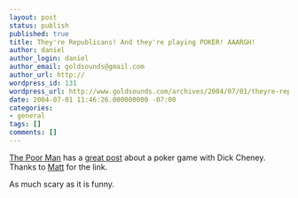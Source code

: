 ```yaml
---
layout: post
status: publish
published: true
title: They're Republicans! And they're playing POKER! AAARGH!
author: daniel
author_login: daniel
author_email: goldsounds@gmail.com
author_url: http://
wordpress_id: 131
wordpress_url: http://www.goldsounds.com/archives/2004/07/01/theyre-republicans-and-theyre-playing-poker-aaargh/
date: 2004-07-01 11:46:26.000000000 -07:00
categories:
- general
tags: []
comments: []
---
```

<a href="http://www.thepoorman.net/">The Poor Man</a> has a <a href="http://www.thepoorman.net/archives/002789.html">great post</a> about a poker game with Dick Cheney. Thanks to <a href="http://no-sword.sieve.net/2004/06/cheap-but-funny.html">Matt</a> for the link.

As much scary as it is funny.
